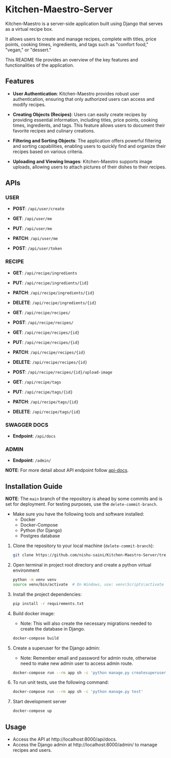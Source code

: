# Kitchen-Maestro-Server

Kitchen-Maestro is a server-side application built using Django that serves as a virtual recipe box.

It allows users to create and manage recipes, complete with titles, price points, cooking times, ingredients, and tags such as "comfort food," "vegan," or "dessert."

This README file provides an overview of the key features and functionalities of the application.

## Features

- **User Authentication**: Kitchen-Maestro provides robust user authentication, ensuring that only authorized users can access and modify recipes.

- **Creating Objects (Recipes)**: Users can easily create recipes by providing essential information, including titles, price points, cooking times, ingredients, and tags. This feature allows users to document their favorite recipes and culinary creations.

- **Filtering and Sorting Objects**: The application offers powerful filtering and sorting capabilities, enabling users to quickly find and organize their recipes based on various criteria.

- **Uploading and Viewing Images**: Kitchen-Maestro supports image uploads, allowing users to attach pictures of their dishes to their recipes.

## APIs

### USER

- **POST**: `/api/user/create`

- **GET**: `/api/user/me`

- **PUT**: `/api/user/me`

- **PATCH**: `/api/user/me`

- **POST**: `/api/user/token`

### RECIPE

- **GET**: `/api/recipe/ingredients`

- **PUT**: `/api/recipe/ingredients/{id}`

- **PATCH**: `/api/recipe/ingredients/{id}`

- **DELETE**: `/api/recipe/ingredients/{id}`

- **GET**: `/api/recipe/recipes/`

- **POST**: `/api/recipe/recipes/`

- **GET**: `/api/recipe/recipes/{id}`

- **PUT**: `/api/recipe/recipes/{id}`

- **PATCH**: `/api/recipe/recipes/{id}`

- **DELETE**: `/api/recipe/recipes/{id}`

- **POST**: `/api/recipe/recipes/{id}/upload-image`

- **GET**: `/api/recipe/tags`

- **PUT**: `/api/recipe/tags/{id}`

- **PATCH**: `/api/recipe/tags/{id}`

- **DELETE**: `/api/recipe/tags/{id}`

### SWAGGER DOCS

- **Endpoint**: `/api/docs`

### ADMIN

- **Endpoint**: `/admin/`

**NOTE**: For more detail about API endpoint follow [api-docs](api-docs).

## Installation Guide

**NOTE**: The `main` branch of the repository is ahead by some commits and is set for deployment. For testing purposes, use the `delete-commit-branch`.

- Make sure you have the following tools and software installed:
  - Docker
  - Docker-Compose
  - Python (for Django)
  - Postgres database

1. Clone the repository to your local machine (`delete-commit-branch`):

   ```bash
   git clone https://github.com/nishu-saini/Kitchen-Maestro-Server/tree/delete-commit-branch
   ```

2. Open terminal in project root directory and create a python virtual environment

   ```bash
   python -m venv venv
   source venv/bin/activate  # On Windows, use: venv\Scripts\activate
   ```

3. Install the project dependencies:

   ```bash
   pip install -r requirements.txt
   ```

4. Build docker image:

   - Note: This will also create the necessary migrations needed to create the database in Django.

   ```bash
   docker-compose build
   ```

5. Create a superuser for the Django admin:

   - Note: Remember email and password for admin route, otherwise need to make new admin user to access admin route.

   ```bash
   docker-compose run --rm app sh -c 'python manage.py createsuperuser'
   ```

6. To run unit tests, use the following command:

   ```bash
   docker-compose run --rm app sh -c 'python manage.py test'
   ```

7. Start development server

   ```bash
   docker-compose up
   ```

## Usage

- Access the API at http://localhost:8000/api/docs.
- Access the Django admin at http://localhost:8000/admin/ to manage recipes and users.
